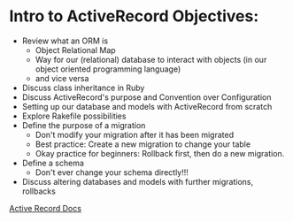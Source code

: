# Intro to ActiveRecord Objectives:

- Review what an ORM is
  - Object Relational Map
  - Way for our (relational) database to interact with objects (in our object oriented programming language)
  - and vice versa
- Discuss class inheritance in Ruby
- Discuss ActiveRecord's purpose and Convention over Configuration
- Setting up our database and models with ActiveRecord from scratch
- Explore Rakefile possibilities
- Define the purpose of a migration
  - Don't modify your migration after it has been migrated
  - Best practice: Create a new migration to change your table
  - Okay practice for beginners: Rollback first, then do a new migration.
- Define a schema
  - Don't ever change your schema directly!!!
- Discuss altering databases and models with further migrations, rollbacks

[Active Record Docs](https://guides.rubyonrails.org/active_record_basics.html)
